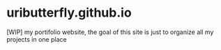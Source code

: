 # uributterfly.github.io
[WIP] my portifolio website, the goal of this site is just to organize all my projects in one place

